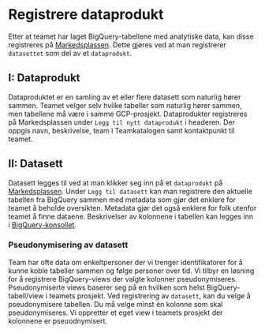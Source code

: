 # Registrere dataprodukt
Etter at teamet har laget BigQuery-tabellene med analytiske data, kan disse registreres på [Markedsplassen](https://data.intern.nav.no).
Dette gjøres ved at man registrerer `datasettet` som del av et `dataprodukt`.

## I: Dataprodukt
Dataproduktet er en samling av et eller flere datasett som naturlig hører sammen.
Teamet velger selv hvilke tabeller som naturlig hører sammen, men tabellene må være i samme GCP-prosjekt.
Dataprodukter registreres på Markedsplassen under `Legg til nytt dataprodukt` i headeren.
Der oppgis navn, beskrivelse, team i Teamkatalogen samt kontaktpunkt til teamet.

## II: Datasett
Datasett legges til ved at man klikker seg inn på et `dataprodukt` på [Markedsplassen](https://data.intern.nav.no).
Under `Legg til datasett` kan man registrere den aktuelle tabellen fra BigQuery sammen med metadata som gjør det enklere for teamet å beholde oversikten.
Metadata gjør det også enklere for folk utenfor teamet å finne dataene.
Beskrivelser av kolonnene i tabellen kan legges inn i [BigQuery-konsollet](https://console.cloud.google.com/bigquery).


### Pseudonymisering av datasett
Team har ofte data om enkeltpersoner der vi trenger identifikatorer for å kunne koble tabeller sammen og følge personer over tid.
Vi tilbyr en løsning for å registrere BigQuery-views der valgte kolonner pseudonymiseres.
Pseudonymiserte views baserer seg på en hvilken som helst BigQuery-tabell/view i teamets prosjekt.
Ved registrering av `datasett`, kan du velge å pseudonymisere tabellen.
Du må velge minst èn kolonne som skal pseudonymiseres.
Vi oppretter et eget view i teamets prosjekt der kolonnene er pseuodnymisert. 